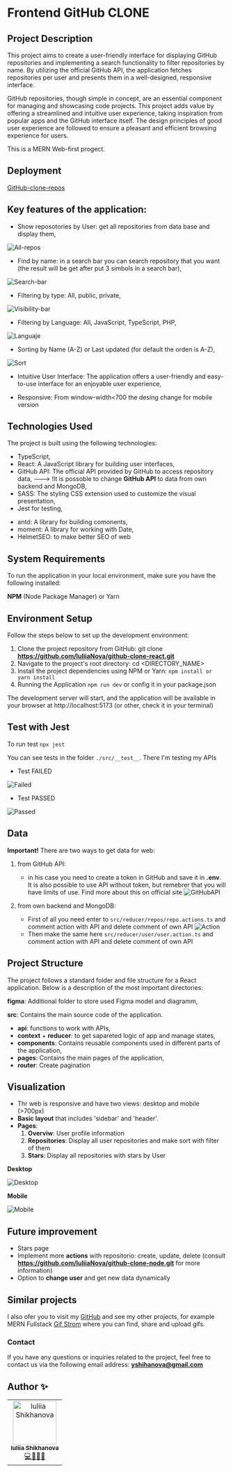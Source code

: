 # Frontend GitHub CLONE

## Project Description
This project aims to create a user-friendly interface for displaying GitHub repositories and implementing a search functionality to filter repositories by name. By utilizing the official GitHub API, the application fetches repositories per user and presents them in a well-designed, responsive interface.

GitHub repositories, though simple in concept, are an essential component for managing and showcasing code projects. This project adds value by offering a streamlined and intuitive user experience, taking inspiration from popular apps and the GitHub interface itself. The design principles of good user experience are followed to ensure a pleasant and efficient browsing experience for users.

This is a MERN Web-first progect.

## Deployment

[GitHub-clone-repos](https://main--frolicking-melomakarona-d95adc.netlify.app/)

## Key features of the application:

- Show reposotories by User: get all repositories from data base and display them,

![All-repos](./src/assets/show_all.png)

- Find by name: in a search bar you can search repository that you want (the result will be get after put 3 simbols in a search bar),

![Search-bar](./src/assets/search.png)

- Filtering by type: All, public, private,

![Visibility-bar](./src/assets/nomatch.png)

- Filtering by Language: All, JavaScript, TypeScript, PHP,

![Languaje](./src/assets/lang.png)

- Sorting by Name (A-Z) or Last updated (for default the orden is A-Z),

![Sort](./src/assets/updated.png)

- Intuitive User Interface: The application offers a user-friendly and easy-to-use interface for an enjoyable user experience,

- Responsive: From window-width<700 the desing change for mobile version

## Technologies Used

The project is built using the following technologies:

- TypeScript,
- React: A JavaScript library for building user interfaces,
- GitHub API: The official API provided by GitHub to access repository data,
---> !It is possoble to change **GitHub API** to data from own backend and MongoDB,
- SASS: The styling CSS extension used to customize the visual presentation,
- Jest for testing,

+ antd: A library for building comonents,
+ moment: A library for working with Date,
+ HelmetSEO: to make better SEO of web


## System Requirements
To run the application in your local environment, make sure you have the following installed:

**NPM** (Node Package Manager) or Yarn

## Environment Setup
Follow the steps below to set up the development environment:

1. Clone the project repository from GitHub: git clone **https://github.com/IuliiaNova/github-clone-react.git**
2. Navigate to the project's root directory: cd <DIRECTORY_NAME>
3. Install the project dependencies using NPM or Yarn: ``npm install or yarn install``
4. Running the Application ``npm run dev`` or config it in your package.json

The development server will start, and the application will be available in your browser at http://localhost:5173 (or other, check it in your terminal)

## Test with Jest

To run test ``npx jest``

You can see tests in the folder ``./src/__test__``. There I'm testing my APIs

- Test FAILED

![Failed](./src/assets/jest/jest.png)

- Test PASSED

![Passed](./src/assets/jest/jest_ok.png)

## Data

**Important!** There are two ways to get data for web: 

1. from GitHub API:
   - in his case you need to create a token in GitHub and save it in **.env**. It is also possible to use API without token, but remebrer that you will have limits of use. Find more about this on official site ![GitHubAPI](https://docs.github.com/es/authentication/keeping-your-account-and-data-secure/managing-your-personal-access-tokens)

2. from own backend and MongoDB:
   - First of all you need enter to ``src/reducer/repos/repo.actions.ts`` and comment action with API and delete comment of own API
   ![Action](./src/assets/action.png)
   - Then make the same here ``src/reducer/user/user.action.ts`` and comment action with API and delete comment of own API

## Project Structure
The project follows a standard folder and file structure for a React application. Below is a description of the most important directories:

**figma**: Additional folder to store used Figma model and diagramm,

**src**: Contains the main source code of the application.
- **api**: functions to work with APIs,
- **context** + **reducer**: to get sapareted logic of app and manage states,
- **components**: Contains reusable components used in different parts of the application,
- **pages**: Contains the main pages of the application,
- **router**: Create pagination


## Visualization 

- Thr web is responsive and have two views: desktop and mobile (>700px)
- **Basic layout** that includes 'sidebar' and 'header'. 
- **Pages**: 
    1. **Overviw**: User profile information
    2. **Repositories**: Display all user repositories and make sort with filter of them
    3. **Stars**: Display all repositories with stars by User

**Desktop**

![Desktop](./src/assets/repoP.png)

**Mobile**

![Mobile](./src/assets/mob_github.png)

## Future improvement

- Stars page 
- Implement more **actions** with repositorio: create, update, delete (consult **https://github.com/IuliiaNova/github-clone-node.git** for more information)
- Option to **change user** and get new data dynamically 

## Similar projects

I also ofer you to visit my [GitHub](https://github.com/IuliiaNova) and see my other projects,
for example MERN Fullstack [Gif Strom](https://github.com/IuliiaNova/gif-storm-node.git) where you can find, share and upload gifs.

### Contact
If you have any questions or inquiries related to the project, feel free to contact us via the following email address: **yshihanova@gmail.com**

## Author ✨
<table>
  <td align="center">
    <a href="https://github.com/IuliiaNova">
      <img src="https://avatars.githubusercontent.com/u/115942758" width="100px" alt="Iuliia Shikhanova"/>
      <br />
      <sub>
      <b>Iuliia Shikhanova</b>
      </sub>
    </a>
    <br />
    <a href="#code-luliianova" title="code-tools-maintenance-design">💻🔧🚧🎨</a>
  </td>
  </tr>
  </table>

